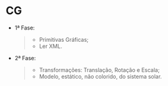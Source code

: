 # CG

* 1ª Fase:
  >* Primitivas Gráficas;
  >* Ler XML.

* 2ª Fase:
  >* Transformações: Translação, Rotação e Escala;
  >* Modelo, estático, não colorido, do sistema solar.  